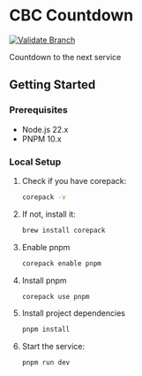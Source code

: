# CBC Countdown

[![Validate Branch](https://github.com/CandeeGenerations/cbc-countdown/actions/workflows/validate-branch.yaml/badge.svg)](https://github.com/CandeeGenerations/cbc-countdown/actions/workflows/validate-branch.yaml)

Countdown to the next service

## Getting Started

### Prerequisites

- Node.js 22.x
- PNPM 10.x

### Local Setup

1. Check if you have corepack:
   ```sh
   corepack -v
   ```
1. If not, install it:
   ```sh
   brew install corepack
   ```
1. Enable pnpm
   ```sh
   corepack enable pnpm
   ```
1. Install pnpm
   ```sh
   corepack use pnpm
   ```
1. Install project dependencies
   ```sh
   pnpm install
   ```
1. Start the service:
   ```sh
   pnpm run dev
   ```

